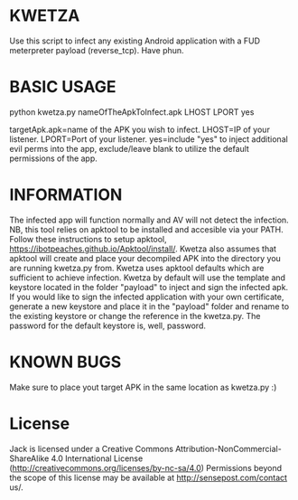 KWETZA
===
Use this script to infect any existing Android application with a FUD meterpreter payload (reverse_tcp).  Have phun.

BASIC USAGE
===
python kwetza.py nameOfTheApkToInfect.apk LHOST LPORT yes

targetApk.apk=name of the APK you wish to infect.
LHOST=IP of your listener.
LPORT=Port of your listener.
yes=include "yes" to inject additional evil perms into the app, exclude/leave blank to utilize the default permissions of the app.

INFORMATION
===
The infected app will function normally and AV will not detect the infection. NB, this tool relies on apktool to be installed and accesible via your PATH.
Follow these instructions to setup apktool, https://ibotpeaches.github.io/Apktool/install/.
Kwetza also assumes that apktool will create and place your decompiled APK into the directory you are running kwetza.py from. Kwetza uses apktool defaults 
which are sufficient to achieve infection.
Kwetza by default will use the template and keystore located in the folder "payload" to inject and sign the infected apk. If you would like to sign the
infected application with your own certificate, generate a new keystore and place it in the "payload" folder and rename to the existing keystore or change the 
reference in the kwetza.py. The password for the default keystore is, well, password.

KNOWN BUGS
===
Make sure to place yout target APK in the same location as kwetza.py :)

License
===
Jack is licensed under a Creative Commons Attribution-NonCommercial-ShareAlike 4.0 International License (http://creativecommons.org/licenses/by-nc-sa/4.0) Permissions beyond the scope of this license may be available at http://sensepost.com/contact us/.
